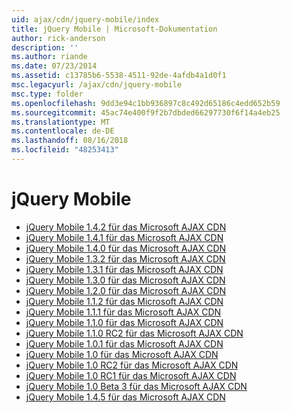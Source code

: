 ```yaml
---
uid: ajax/cdn/jquery-mobile/index
title: jQuery Mobile | Microsoft-Dokumentation
author: rick-anderson
description: ''
ms.author: riande
ms.date: 07/23/2014
ms.assetid: c13785b6-5538-4511-92de-4afdb4a1d0f1
msc.legacyurl: /ajax/cdn/jquery-mobile
msc.type: folder
ms.openlocfilehash: 9dd3e94c1bb936897c8c492d65186c4edd652b59
ms.sourcegitcommit: 45ac74e400f9f2b7dbded66297730f6f14a4eb25
ms.translationtype: MT
ms.contentlocale: de-DE
ms.lasthandoff: 08/16/2018
ms.locfileid: "48253413"
---
```

<a name="jquery-mobile"></a>jQuery Mobile
====================
- [jQuery Mobile 1.4.2 für das Microsoft AJAX CDN](cdnjquerymobile142.md)
- [jQuery Mobile 1.4.1 für das Microsoft AJAX CDN](cdnjquerymobile141.md)
- [jQuery Mobile 1.4.0 für das Microsoft AJAX CDN](cdnjquerymobile140.md)
- [jQuery Mobile 1.3.2 für das Microsoft AJAX CDN](cdnjquerymobile132.md)
- [jQuery Mobile 1.3.1 für das Microsoft AJAX CDN](cdnjquerymobile131.md)
- [jQuery Mobile 1.3.0 für das Microsoft AJAX CDN](cdnjquerymobile130.md)
- [jQuery Mobile 1.2.0 für das Microsoft AJAX CDN](cdnjquerymobile120.md)
- [jQuery Mobile 1.1.2 für das Microsoft AJAX CDN](cdnjquerymobile112.md)
- [jQuery Mobile 1.1.1 für das Microsoft AJAX CDN](cdnjquerymobile111.md)
- [jQuery Mobile 1.1.0 für das Microsoft AJAX CDN](cdnjquerymobile110.md)
- [jQuery Mobile 1.1.0 RC2 für das Microsoft AJAX CDN](cdnjquerymobile110rc2.md)
- [jQuery Mobile 1.0.1 für das Microsoft AJAX CDN](cdnjquerymobile101.md)
- [jQuery Mobile 1.0 für das Microsoft AJAX CDN](cdnjquerymobile10.md)
- [jQuery Mobile 1.0 RC2 für das Microsoft AJAX CDN](cdnjquerymobile10rc2.md)
- [jQuery Mobile 1.0 RC1 für das Microsoft AJAX CDN](cdnjquerymobile10rc1.md)
- [jQuery Mobile 1.0 Beta 3 für das Microsoft AJAX CDN](cdnjquerymobile10b3.md)
- [jQuery Mobile 1.4.5 für das Microsoft AJAX CDN](cdnjquerymobile145.md)
